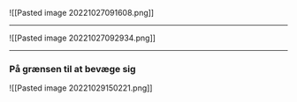 

![[Pasted image 20221027091608.png]]

***

![[Pasted image 20221027092934.png]]

***
### På grænsen til at bevæge sig

![[Pasted image 20221029150221.png]]